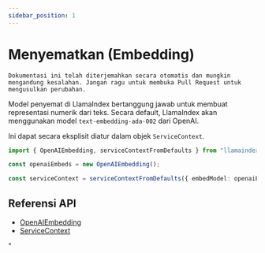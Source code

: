 ```yaml
---
sidebar_position: 1
---
```


# Menyematkan (Embedding)

`Dokumentasi ini telah diterjemahkan secara otomatis dan mungkin mengandung kesalahan. Jangan ragu untuk membuka Pull Request untuk mengusulkan perubahan.`

Model penyemat di LlamaIndex bertanggung jawab untuk membuat representasi numerik dari teks. Secara default, LlamaIndex akan menggunakan model `text-embedding-ada-002` dari OpenAI.

Ini dapat secara eksplisit diatur dalam objek `ServiceContext`.

```typescript
import { OpenAIEmbedding, serviceContextFromDefaults } from "llamaindex";

const openaiEmbeds = new OpenAIEmbedding();

const serviceContext = serviceContextFromDefaults({ embedModel: openaiEmbeds });
```

## Referensi API

- [OpenAIEmbedding](../../api/classes/OpenAIEmbedding.md)
- [ServiceContext](../../api/interfaces/ServiceContext.md)

"
